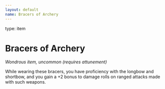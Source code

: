 ```yaml
---
layout: default
name: Bracers of Archery
---
```

type: item

# Bracers of Archery 
_Wondrous item, uncommon (requires attunement)_ 

While wearing these bracers, you have proficiency with the longbow and shortbow, and you gain a +2 bonus to damage rolls on ranged attacks made with such weapons. 